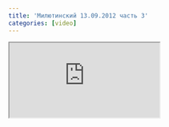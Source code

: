 ```yaml
---
title: 'Милютинский 13.09.2012 часть 3'
categories: [video]
---
```

<iframe src="http://www.youtube.com/embed/4KVIT1U74X0" class="youtube"></iframe>
